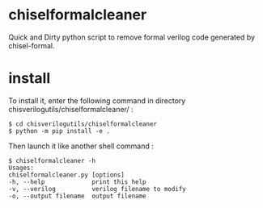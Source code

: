 # chiselformalcleaner
Quick and Dirty python script to remove formal verilog code generated by
chisel-formal.

# install

To install it, enter the following command in directory
chisverilogutils/chiselformalcleaner/ :

```shell
$ cd chisverilogutils/chiselformalcleaner
$ python -m pip install -e .
```

Then launch it like another shell command :
```shell
$ chiselformalcleaner -h
Usages:
chiselformalcleaner.py [options]
-h, --help             print this help
-v, --verilog          verilog filename to modify
-o, --output filename  output filename
```

